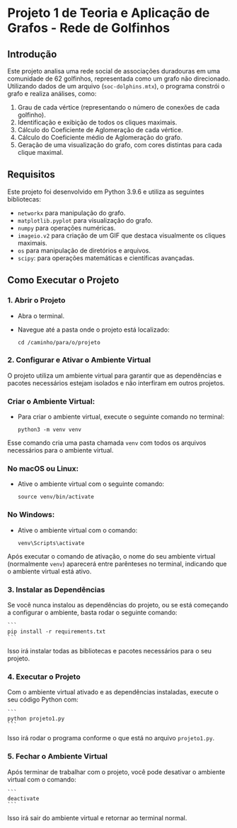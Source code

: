 # Projeto 1 de Teoria e Aplicação de Grafos - Rede de Golfinhos

## Introdução

Este projeto analisa uma rede social de associações duradouras em uma comunidade de 62 golfinhos, representada como um grafo não direcionado. Utilizando dados de um arquivo (`soc-dolphins.mtx`), o programa constrói o grafo e realiza análises, como:

1. Grau de cada vértice (representando o número de conexões de cada golfinho).
2. Identificação e exibição de todos os cliques maximais.
3. Cálculo do Coeficiente de Aglomeração de cada vértice.
4. Cálculo do Coeficiente médio de Aglomeração do grafo.
5. Geração de uma visualização do grafo, com cores distintas para cada clique maximal.

## Requisitos

Este projeto foi desenvolvido em Python 3.9.6 e utiliza as seguintes bibliotecas:

- `networkx` para manipulação do grafo.
- `matplotlib.pyplot` para visualização do grafo.
- `numpy` para operações numéricas.
- `imageio.v2` para criação de um GIF que destaca visualmente os cliques maximais.
- `os` para manipulação de diretórios e arquivos.
- `scipy`: para operações matemáticas e científicas avançadas.

## Como Executar o Projeto

### 1. **Abrir o Projeto**

- Abra o terminal.
- Navegue até a pasta onde o projeto está localizado:
    
    ```
    cd /caminho/para/o/projeto
    ```
    

### 2. Configurar e **Ativar o Ambiente Virtual**

O projeto utiliza um ambiente virtual para garantir que as dependências e pacotes necessários estejam isolados e não interfiram em outros projetos.

### Criar o Ambiente Virtual:

- Para criar o ambiente virtual, execute o seguinte comando no terminal:
    
    ```
    python3 -m venv venv
    ```
    
Esse comando cria uma pasta chamada `venv` com todos os arquivos necessários para o ambiente virtual.
    

### No macOS ou Linux:

- Ative o ambiente virtual com o seguinte comando:
    
    ```
    source venv/bin/activate
    ```
    

### No Windows:

- Ative o ambiente virtual com o comando:
    
    ```
    venv\Scripts\activate
    ```
    

Após executar o comando de ativação, o nome do seu ambiente virtual (normalmente `venv`) aparecerá entre parênteses no terminal, indicando que o ambiente virtual está ativo.

### 3. **Instalar as Dependências**

Se você nunca instalou as dependências do projeto, ou se está começando a configurar o ambiente, basta rodar o seguinte comando:

    ```
    pip install -r requirements.txt
    ```

Isso irá instalar todas as bibliotecas e pacotes necessários para o seu projeto.

### 4. **Executar o Projeto**

Com o ambiente virtual ativado e as dependências instaladas, execute o seu código Python com:

    ```
    python projeto1.py
    ```

Isso irá rodar o programa conforme o que está no arquivo `projeto1.py`.

### 5. **Fechar o Ambiente Virtual**

Após terminar de trabalhar com o projeto, você pode desativar o ambiente virtual com o comando:

    ```
    deactivate
    ```

Isso irá sair do ambiente virtual e retornar ao terminal normal.
